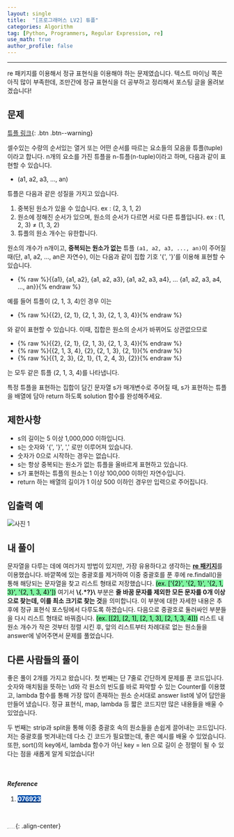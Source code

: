 ```yaml
---
layout: single
title:  "[프로그래머스 LV2] 튜플"
categories: Algorithm
tag: [Python, Programmers, Regular Expression, re]
use_math: true
author_profile: false
---
```

-----
re 패키지를 이용해서 정규 표현식을 이용해야 하는 문제였습니다. 텍스트 마이닝 쪽은 아직 많이 부족한데, 조만간에 정규 표현식을 더 공부하고 정리해서 포스팅 글을 올려보겠습니다!

## 문제

[튜플 링크](https://school.programmers.co.kr/learn/courses/30/lessons/64065){: .btn .btn--warning}
<br>

셀수있는 수량의 순서있는 열거 또는 어떤 순서를 따르는 요소들의 모음을 튜플(tuple)이라고 합니다. n개의 요소를 가진 튜플을 n-튜플(n-tuple)이라고 하며, 다음과 같이 표현할 수 있습니다.

- (a1, a2, a3, ..., an)

튜플은 다음과 같은 성질을 가지고 있습니다.

1. 중복된 원소가 있을 수 있습니다. ex : (2, 3, 1, 2)
2. 원소에 정해진 순서가 있으며, 원소의 순서가 다르면 서로 다른 튜플입니다. ex : (1, 2, 3) ≠ (1, 3, 2)
3. 튜플의 원소 개수는 유한합니다.

원소의 개수가 n개이고, **중복되는 원소가 없는** 튜플 `(a1, a2, a3, ..., an)`이 주어질 때(단, a1, a2, ..., an은 자연수), 이는 다음과 같이 집합 기호 '{', '}'를 이용해 표현할 수 있습니다.

- {% raw %}{{a1}, {a1, a2}, {a1, a2, a3}, {a1, a2, a3, a4}, ... {a1, a2, a3, a4, ..., an}}{% endraw %}

예를 들어 튜플이 (2, 1, 3, 4)인 경우 이는

- {% raw %}{{2}, {2, 1}, {2, 1, 3}, {2, 1, 3, 4}}{% endraw %}

와 같이 표현할 수 있습니다. 이때, 집합은 원소의 순서가 바뀌어도 상관없으므로

- {% raw %}{{2}, {2, 1}, {2, 1, 3}, {2, 1, 3, 4}}{% endraw %}
- {% raw %}{{2, 1, 3, 4}, {2}, {2, 1, 3}, {2, 1}}{% endraw %}
- {% raw %}{{1, 2, 3}, {2, 1}, {1, 2, 4, 3}, {2}}{% endraw %}

는 모두 같은 튜플 (2, 1, 3, 4)를 나타냅니다.

특정 튜플을 표현하는 집합이 담긴 문자열 s가 매개변수로 주어질 때, s가 표현하는 튜플을 배열에 담아 return 하도록 solution 함수를 완성해주세요.



## 제한사항

- s의 길이는 5 이상 1,000,000 이하입니다.
- s는 숫자와 '{', '}', ',' 로만 이루어져 있습니다.
- 숫자가 0으로 시작하는 경우는 없습니다.
- s는 항상 중복되는 원소가 없는 튜플을 올바르게 표현하고 있습니다.
- s가 표현하는 튜플의 원소는 1 이상 100,000 이하인 자연수입니다.
- return 하는 배열의 길이가 1 이상 500 이하인 경우만 입력으로 주어집니다.

## 입출력 예

![사진 1](https://user-images.githubusercontent.com/37182279/221185513-2626ecb8-cb5d-482c-bd89-fe9f88759bf0.PNG)

## 내 풀이

문자열을 다루는 데에 여러가지 방법이 있지만, 가장 유용하다고 생각하는 <u><b>re 패키지</b></u>를 이용했습니다. 바깥쪽에 있는 중괄호를 제거하여 이중 중괄호를 푼 후에 re.findall()을 통해 해당되는 문자열을 찾고 리스트 형태로 저장했습니다. <mark style='background-color: #7ff5a0'>(ex. ['{2}', '{2, 1}', '{2, 1, 3}', '{2, 1, 3, 4}'])</mark> 여기서 <b>\\{.*?}\\</b> 부분은 <b>줄 바꿈 문자를 제외한 모든 문자를 0개 이상으로 찾는데, 이를 최소 크기로 찾는 것</b>을 의미합니다. 이 부분에 대한 자세한 내용은 추후에 정규 표현식 포스팅에서 다루도록 하겠습니다. 다음으로 중괄호로 둘러싸인 부분들을 다시 리스트 형태로 바꿔줍니다. <mark style='background-color: #7ff5a0'>(ex. [[2], [2, 1], [2, 1, 3], [2, 1, 3, 4]])</mark> 리스트 내 원소 개수가 작은 것부터 정렬 시킨 후, 앞의 리스트부터 차례대로 없는 원소들을 answer에 넣어주면서 문제를 풀었습니다.

<script src="https://gist.github.com/WOONGSONVI/cede861207f5e71b0d6dd79b4828a6a0.js"></script>

## 다른 사람들의 풀이

좋은 풀이 2개를 가지고 왔습니다. 첫 번째는 단 7줄로 간단하게 문제를 푼 코드입니다. 숫자와 매치됨을 뜻하는 \d와 각 원소의 빈도를 바로 파악할 수 있는 Counter를 이용했고, lambda 함수를 통해 가장 많이 존재하는 원소 순서대로 answer list에 넣어 답안을 만들어 냈습니다. 정규 표현식, map, lambda 등 짧은 코드지만 많은 내용들을 배울 수 있었습니다. <br>

두 번째는 strip과 split을 통해 이중 중괄호 속의 원소들을 손쉽게 끌어내는 코드입니다. 저는 중괄호를 벗겨내는데 다소 긴 코드가 필요했는데, 좋은 예시를 배울 수 있었습니다. 또한, sort()의 key에서, lambda 함수가 아닌 key = len 으로 길이 순 정렬이 될 수 있다는 점을 새롭게 알게 되었습니다!

<script src="https://gist.github.com/WOONGSONVI/c4cd36592517b30f8cad616eda9af991.js"></script>

<br>

#### *Reference*

1. <mark style='background-color: #0550ae'><b><a href='https://076923.github.io/posts/Python-44/'><font color="white">076923</font></a></b></mark>

<br>

<img src="https://user-images.githubusercontent.com/37182279/216820587-4617a62e-0565-47f1-9ead-f4cd367572a1.png" alt="DATA_100%_LOGO_LIGHT" style="zoom:10%">{: .align-center}

<br>

<br>




